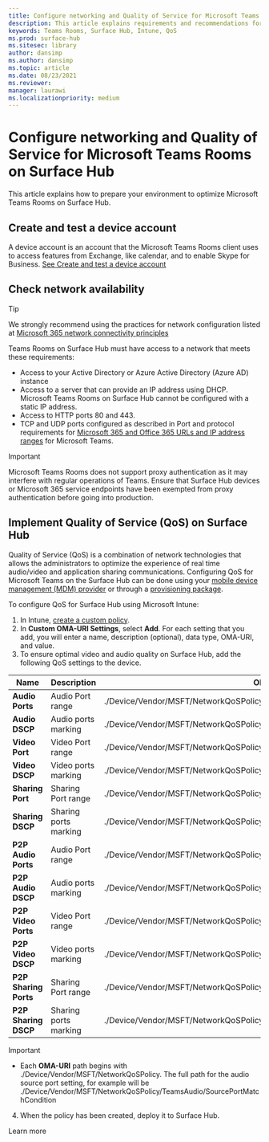 ```yaml
---
title: Configure networking and Quality of Service for Microsoft Teams Room on Surface Hub
description: This article explains requirements and recommendations for networking and Quality of Service to optimize Microsoft Teams Rooms on Surface Hub.
keywords: Teams Rooms, Surface Hub, Intune, QoS
ms.prod: surface-hub
ms.sitesec: library
author: dansimp
ms.author: dansimp
ms.topic: article
ms.date: 08/23/2021
ms.reviewer: 
manager: laurawi
ms.localizationpriority: medium
---
```


# Configure networking and Quality of Service for Microsoft Teams Rooms on Surface Hub

This article explains how to prepare your environment to optimize Microsoft Teams Rooms on Surface Hub.

## Create and test a device account

A device account is an account that the Microsoft Teams Rooms client uses to access features from Exchange, like calendar, and to enable Skype for Business. [See Create and test a device account](create-and-test-a-device-account-surface-hub.md)

## Check network availability

> [!TIP]
> We strongly recommend using the practices for network configuration listed at
[Microsoft 365 network connectivity principles](https://aka.ms/pnc)

Teams Rooms on Surface Hub must have access to a network that meets these requirements:

- Access to your Active Directory or Azure Active Directory (Azure AD) instance
- Access to a server that can provide an IP address using DHCP. Microsoft Teams Rooms on Surface Hub cannot be configured with a static IP address.
- Access to HTTP ports 80 and 443.
- TCP and UDP ports configured as described in Port and protocol requirements for [Microsoft 365 and Office 365 URLs and IP address ranges](https://support.office.com/article/Office-365-URLs-and-IP-address-ranges-8548a211-3fe7-47cb-abb1-355ea5aa88a2?ui=en-US&rs=en-US&ad=US) for Microsoft Teams.

> [!IMPORTANT]
> Microsoft Teams Rooms does not support proxy authentication as it may interfere with regular operations of Teams. Ensure that Surface Hub devices or Microsoft 365 service endpoints have been exempted from proxy authentication before going into production.

## Implement Quality of Service (QoS) on Surface Hub

Quality of Service (QoS) is a combination of network technologies that allows the administrators to optimize the experience of real time audio/video and application sharing communications.
Configuring QoS for Microsoft Teams on the Surface Hub can be done using your [mobile device management (MDM) provider](manage-settings-with-mdm-for-surface-hub.md) or through a [provisioning package](provisioning-packages-for-surface-hub.md).

To configure QoS for Surface Hub using Microsoft Intune:

1. In Intune, [create a custom policy](/intune/custom-settings-configure).
2. In **Custom OMA-URI Settings**, select **Add**. For each setting that you add, you will enter a name, description (optional), data type, OMA-URI, and value.
3. To ensure optimal video and audio quality on Surface Hub, add the following QoS settings to the device.

| Name                  | Description           | OMA-URI                                                                        | Type    | Value       |
| --------------------- | --------------------- | ------------------------------------------------------------------------------ | ------- | ----------- |
| **Audio Ports**       | Audio Port range      | ./Device/Vendor/MSFT/NetworkQoSPolicy/TeamsAudio/SourcePortMatchCondition      | String  | 3478-3479   |
| **Audio DSCP**        | Audio ports marking   | ./Device/Vendor/MSFT/NetworkQoSPolicy/TeamsAudio/DSCPAction                    | Integer | 46          |
| **Video Port**        | Video Port range      | ./Device/Vendor/MSFT/NetworkQoSPolicy/TeamsVideo/SourcePortMatchCondition      | String  | 3480        |
| **Video DSCP**        | Video ports marking   | ./Device/Vendor/MSFT/NetworkQoSPolicy/TeamsVideo/DSCPAction                    | Integer | 34          |
| **Sharing Port**      | Sharing Port range    | ./Device/Vendor/MSFT/NetworkQoSPolicy/TeamsSharing/SourcePortMatchCondition    | String  | 3481        |
| **Sharing DSCP**      | Sharing ports marking | ./Device/Vendor/MSFT/NetworkQoSPolicy/TeamsSharing/DSCPAction                  | Integer | 18          |
| **P2P Audio Ports**   | Audio Port range      | ./Device/Vendor/MSFT/NetworkQoSPolicy/TeamsP2PAudio/SourcePortMatchCondition   | String  | 50000-50019 |
| **P2P Audio DSCP**    | Audio ports marking   | ./Device/Vendor/MSFT/NetworkQoSPolicy/TeamsP2PAudio/DSCPAction                 | Integer | 46          |
| **P2P Video Ports**   | Video Port range      | ./Device/Vendor/MSFT/NetworkQoSPolicy/TeamsP2PVideo/SourcePortMatchCondition   | String  | 50020-50039 |
| **P2P Video DSCP**    | Video ports marking   | ./Device/Vendor/MSFT/NetworkQoSPolicy/TeamsP2PVideo/DSCPAction                 | Integer | 34          |
| **P2P Sharing Ports** | Sharing Port range    | ./Device/Vendor/MSFT/NetworkQoSPolicy/TeamsP2PSharing/SourcePortMatchCondition | String  | 50040-50059 |
| **P2P Sharing DSCP**  | Sharing ports marking | ./Device/Vendor/MSFT/NetworkQoSPolicy/TeamsP2PSharing/DSCPAction               | Integer | 18          |

> [!IMPORTANT]
>
> - Each **OMA-URI** path begins with ./Device/Vendor/MSFT/NetworkQoSPolicy. The full path for the audio source port setting, for example will be ./Device/Vendor/MSFT/NetworkQoSPolicy/TeamsAudio/SourcePortMatchCondition

4. When the policy has been created, deploy it to Surface Hub.

Learn more
